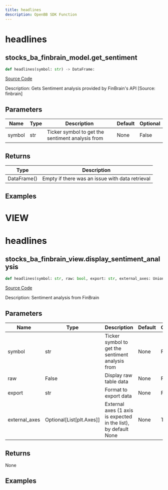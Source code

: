 ```yaml
---
title: headlines
description: OpenBB SDK Function
---
```

# headlines

## stocks_ba_finbrain_model.get_sentiment

```python
def headlines(symbol: str) -> DataFrame:
```
[Source Code](https://github.com/OpenBB-finance/OpenBBTerminal/tree/main/openbb_terminal/common/behavioural_analysis/finbrain_model.py#L14)

Description: Gets Sentiment analysis provided by FinBrain's API [Source: finbrain]

## Parameters

| Name | Type | Description | Default | Optional |
| ---- | ---- | ----------- | ------- | -------- |
| symbol | str | Ticker symbol to get the sentiment analysis from | None | False |

## Returns

| Type | Description |
| ---- | ----------- |
| DataFrame() | Empty if there was an issue with data retrieval |

## Examples




# VIEW

# headlines

## stocks_ba_finbrain_view.display_sentiment_analysis

```python
def headlines(symbol: str, raw: bool, export: str, external_axes: Union[List[matplotlib.axes._axes.Axes], NoneType]) -> None:
```
[Source Code](https://github.com/OpenBB-finance/OpenBBTerminal/tree/main/openbb_terminal/common/behavioural_analysis/finbrain_view.py#L35)

Description: Sentiment analysis from FinBrain

## Parameters

| Name | Type | Description | Default | Optional |
| ---- | ---- | ----------- | ------- | -------- |
| symbol | str | Ticker symbol to get the sentiment analysis from | None | False |
| raw | False | Display raw table data | None | False |
| export | str | Format to export data | None | False |
| external_axes | Optional[List[plt.Axes]] | External axes (1 axis is expected in the list), by default None | None | True |

## Returns

None

## Examples

